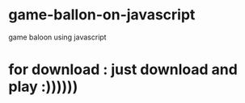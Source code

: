 # game-ballon-on-javascript
game baloon using javascript

# for download : just download and play :))))))
